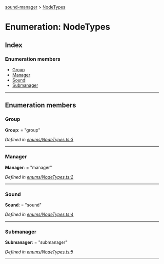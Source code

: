 [sound-manager](../README.md) > [NodeTypes](../enums/nodetypes.md)

# Enumeration: NodeTypes

## Index

### Enumeration members

* [Group](nodetypes.md#group)
* [Manager](nodetypes.md#manager)
* [Sound](nodetypes.md#sound)
* [Submanager](nodetypes.md#submanager)

---

## Enumeration members

<a id="group"></a>

###  Group

**Group**:  = "group"

*Defined in [enums/NodeTypes.ts:3](https://github.com/furkleindustries/sound-manager/blob/087d8cb/src/enums/NodeTypes.ts#L3)*

___
<a id="manager"></a>

###  Manager

**Manager**:  = "manager"

*Defined in [enums/NodeTypes.ts:2](https://github.com/furkleindustries/sound-manager/blob/087d8cb/src/enums/NodeTypes.ts#L2)*

___
<a id="sound"></a>

###  Sound

**Sound**:  = "sound"

*Defined in [enums/NodeTypes.ts:4](https://github.com/furkleindustries/sound-manager/blob/087d8cb/src/enums/NodeTypes.ts#L4)*

___
<a id="submanager"></a>

###  Submanager

**Submanager**:  = "submanager"

*Defined in [enums/NodeTypes.ts:5](https://github.com/furkleindustries/sound-manager/blob/087d8cb/src/enums/NodeTypes.ts#L5)*

___

